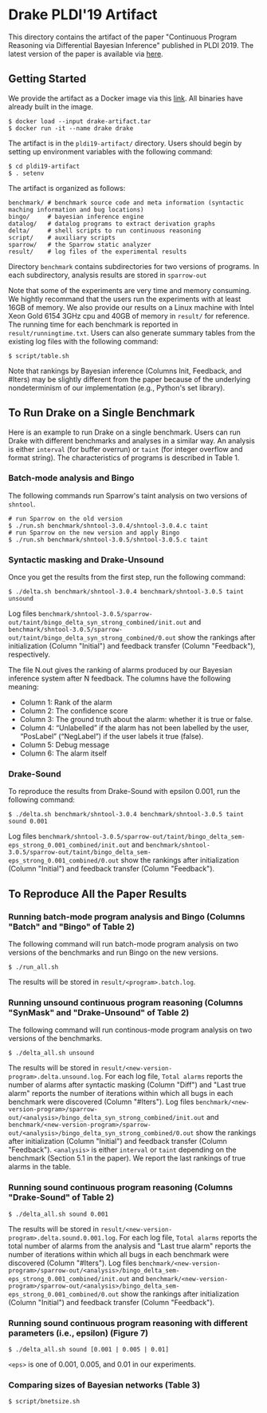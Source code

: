 # Drake PLDI'19 Artifact
This directory contains the artifact of the paper "Continuous Program Reasoning
via Differential Bayesian Inference" published in PLDI 2019. The latest version
of the paper is available via
[here](https://www.cis.upenn.edu/~kheo/paper/pldi19.pdf).

## Getting Started
We provide the artifact as a Docker image via this [link](https://drive.google.com/open?id=14Ma91b3PF-tcFsYlHOHl3w5EigyNsgNY).
All binaries have already built in the image.

```
$ docker load --input drake-artifact.tar
$ docker run -it --name drake drake
```
The artifact is in the `pldi19-artifact/` directory. Users should begin by setting up environment variables with the following command:
```
$ cd pldi19-artifact
$ . setenv
```

The artifact is organized as follows:
```
benchmark/ # benchmark source code and meta information (syntactic maching information and bug locations)
bingo/     # bayesian inference engine
datalog/   # datalog programs to extract derivation graphs
delta/     # shell scripts to run continuous reasoning
script/    # auxiliary scripts
sparrow/   # the Sparrow static analyzer
result/    # log files of the experimental results
```
Directory `benchmark` contains subdirectories for two versions of programs. In each subdirectory,
analysis results are stored in `sparrow-out`

Note that some of the experiments are very time and memory consuming. We hightly recommand that the users run the experiments with at least 16GB of memory.
We also provide our results on a Linux machine with Intel Xeon Gold 6154 3GHz cpu and 40GB of memory in `result/` for reference.
The running time for each benchmark is reported in `result/runningtime.txt`.
Users can also generate summary tables from the existing log files with the following command:
```
$ script/table.sh
```
Note that rankings by Bayesian inference (Columns Init, Feedback, and #Iters) may be slightly
different from the paper because of the underlying nondeterminism of our implementation (e.g., Python's set library).

## To Run Drake on a Single Benchmark
Here is an example to run Drake on a single benchmark. Users can run Drake with different benchmarks and analyses in a similar way.
An analysis is either `interval` (for buffer overrun) or `taint` (for integer overflow and format string).
The characteristics of programs is described in Table 1.

### Batch-mode analysis and Bingo
The following commands run Sparrow's taint analysis on two versions of `shntool`.
```
# run Sparrow on the old version
$ ./run.sh benchmark/shntool-3.0.4/shntool-3.0.4.c taint
# run Sparrow on the new version and apply Bingo
$ ./run.sh benchmark/shntool-3.0.5/shntool-3.0.5.c taint
```
### Syntactic masking and Drake-Unsound
Once you get the results from the first step, run the following command:
```
$ ./delta.sh benchmark/shntool-3.0.4 benchmark/shntool-3.0.5 taint unsound
```
Log files `benchmark/shntool-3.0.5/sparrow-out/taint/bingo_delta_syn_strong_combined/init.out`
and `benchmark/shntool-3.0.5/sparrow-out/taint/bingo_delta_syn_strong_combined/0.out`
show the rankings after initialization (Column "Initial") and feedback transfer (Column "Feedback"), respectively.

The file N.out gives the ranking of alarms produced by our Bayesian inference system after N feedback.
The columns have the following meaning:
- Column 1: Rank of the alarm
- Column 2: The confidence score
- Column 3: The ground truth about the alarm: whether it is true or false.
- Column 4: “Unlabelled” if the alarm has not been labelled by the user, “PosLabel”
(“NegLabel”) if the user labels it true (false).
- Column 5: Debug message
- Column 6: The alarm itself

### Drake-Sound
To reproduce the results from Drake-Sound with epsilon 0.001, run the following command:
```
$ ./delta.sh benchmark/shntool-3.0.4 benchmark/shntool-3.0.5 taint sound 0.001
```
Log files `benchmark/shntool-3.0.5/sparrow-out/taint/bingo_delta_sem-eps_strong_0.001_combined/init.out`
and `benchmark/shntool-3.0.5/sparrow-out/taint/bingo_delta_sem-eps_strong_0.001_combined/0.out`
show the rankings after initialization (Column "Initial") and feedback transfer (Column "Feedback").

## To Reproduce All the Paper Results

### Running batch-mode program analysis and Bingo (Columns "Batch" and "Bingo" of Table 2)
The following command will run batch-mode program analysis on two versions of the benchmarks
and run Bingo on the new versions.
```
$ ./run_all.sh
```
The results will be stored in `result/<program>.batch.log`.

### Running unsound continuous program reasoning (Columns "SynMask" and "Drake-Unsound" of Table 2)
The following command will run continous-mode program analysis on two versions of the benchmarks.
```
$ ./delta_all.sh unsound
```
The results will be stored in `result/<new-version-program>.delta.unsound.log`. For each log file, `Total alarms`
reports the number of alarms after syntactic masking (Column "Diff") and "Last true alarm"
reports the number of iterations within which all bugs in each benchmark were discovered (Column "#Iters").
Log files
`benchmark/<new-version-program>/sparrow-out/<analysis>/bingo_delta_syn_strong_combined/init.out` and
`benchmark/<new-version-program>/sparrow-out/<analysis>/bingo_delta_syn_strong_combined/0.out` show
the rankings after initialization (Column "Initial") and feedback transfer (Column "Feedback"). `<analysis>`
is either `interval` or `taint` depending on the benchmark (Section 5.1 in the paper).
We report the last rankings of true alarms in the table.

### Running sound continuous program reasoning (Columns "Drake-Sound" of Table 2)
```
$ ./delta_all.sh sound 0.001
```
The results will be stored in `result/<new-version-program>.delta.sound.0.001.log`.
For each log file, `Total alarms`
reports the total number of alarms from the analysis and "Last true alarm"
reports the number of iterations within which all bugs in each benchmark were discovered (Column "#Iters").
Log files
`benchmark/<new-version-program>/sparrow-out/<analysis>/bingo_delta_sem-eps_strong_0.001_combined/init.out` and
`benchmark/<new-version-program>/sparrow-out/<analysis>/bingo_delta_sem-eps_strong_0.001_combined/0.out` show
the rankings after initialization (Column "Initial") and feedback transfer (Column "Feedback").

### Running sound continuous program reasoning with different parameters (i.e., epsilon) (Figure 7)
```
$ ./delta_all.sh sound [0.001 | 0.005 | 0.01]
```
`<eps>` is one of 0.001, 0.005, and 0.01 in our experiments.

### Comparing sizes of Bayesian networks (Table 3)
```
$ script/bnetsize.sh
```
